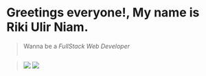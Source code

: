# Greetings everyone!, My name is Riki Ulir Niam.
> Wanna be a  *FullStack Web Developer*
>
> <div style="display: flex; flex-direction: column;">
  
> ![](https://github-readme-stats.vercel.app/api?username=rikiulirniam&theme=dracula&hide_border=false&include_all_commits=false&count_private=false)
>   ![](https://github-readme-stats.vercel.app/api/top-langs/?username=rikiulirniam&theme=dracula&hide_border=false&include_all_commits=false&count_private=false&layout=compact)
</div>

<!--

**rikiulirniam/rikiulirniam** is a ✨ _special_ ✨ repository because its `README.md` (this file) appears on your GitHub profile.


- 🌱 I’m currently learning ...
-->
